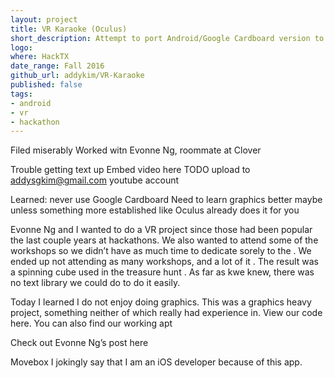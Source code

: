 ```yaml
---
layout: project
title: VR Karaoke (Oculus)
short_description: Attempt to port Android/Google Cardboard version to Oculus
logo: 
where: HackTX
date_range:	Fall 2016
github_url: addykim/VR-Karaoke
published: false
tags:
- android
- vr
- hackathon
---
```


Filed miserably
Worked witn Evonne Ng, roommate at Clover 

Trouble getting text up
Embed video here
TODO upload to addysgkim@gmail.com youtube account

Learned:
never use Google Cardboard
Need to learn graphics better maybe unless something more established like Oculus already does it for you


Evonne Ng and I wanted to do a VR project since those had been popular the last couple years at hackathons. We also wanted to attend some of the workshops so we didn’t have as much time to dedicate sorely to the . We ended up not attending as many workshops, and a lot of it . The result was a spinning cube used in the treasure hunt . As far as kwe knew, there was no text library we could do to do it easily.

Today I learned I do not enjoy doing graphics. This was a graphics heavy project, something neither of which really had experience in. 
View our code here. You can also find our working apt

Check out Evonne Ng’s post here

Movebox
I jokingly say that I am an iOS developer because of this app.


